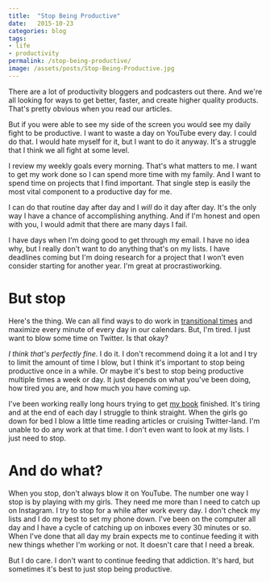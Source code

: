 ```yaml
---
title:  "Stop Being Productive"
date:   2015-10-23
categories: blog
tags:
- life
- productivity
permalink: /stop-being-productive/
image: /assets/posts/Stop-Being-Productive.jpg
---
```


There are a lot of productivity bloggers and podcasters out there. And we're all looking for ways to get better, faster, and create higher quality products. That's pretty obvious when you read our articles.
<!--more-->

But if you were able to see my side of the screen you would see my daily fight to be productive. I want to waste a day on YouTube every day. I could do that. I would hate myself for it, but I want to do it anyway. It's a struggle that I think we all fight at some level.

I review my weekly goals every morning. That's what matters to me. I want to get my work done so I can spend more time with my family. And I want to spend time on projects that I find important. That single step is easily the most vital component to a productive day for me.

I can do that routine day after day and I _will_ do it day after day. It's the only way I have a chance of accomplishing anything. And if I'm honest and open with you, I would admit that there are many days I fail.

I have days when I'm doing good to get through my email. I have no idea why, but I  really don't want to do anything that's on my lists. I have deadlines coming but I'm doing research for a project that I won't even consider starting for another year. I'm great at procrastiworking.

# But stop

Here's the thing. We can all find ways to do work in [transitional times][LostInTransition] and maximize every minute of every day in our calendars. But, I'm tired. I just want to blow some time on Twitter. Is that okay? 

*I think that's perfectly fine*. I do it. I don't recommend doing it a lot and I try to limit the amount of time I blow, but I think it's important to stop being productive once in a while. Or maybe it's best to stop being productive multiple times a week or day. It just depends on what you've been doing, how tired you are, and how much you have coming up. 

I've been working really long hours trying to get [my book][OmniFocusBook] finished. It's tiring and at the end of each day I struggle to think straight. When the girls go down for bed I blow a little time reading articles or cruising Twitter-land. I'm unable to do any work at that time. I don't even want to look at my lists. I just need to stop. 

# And do what?

When you stop, don't always blow it on YouTube. The number one way I stop is by playing with my girls. They need me more than I need to catch up on Instagram. I try to stop for a while after work every day. I don't check my lists and I do my best to set my phone down. I've been on the computer all day and I have a cycle of catching up on inboxes every 30 minutes or so. When I've done that all day my brain expects me to continue feeding it with new things whether I'm working or not. It doesn't care that I need a break. 

But I do care. I don't want to continue feeding that addiction. It's hard, but sometimes it's best to just stop being productive.

[OmniFocusBook]: http://joebuhlig.com/omnifocus/
[LostInTransition]: http://joebuhlig.com/lost-in-transition/